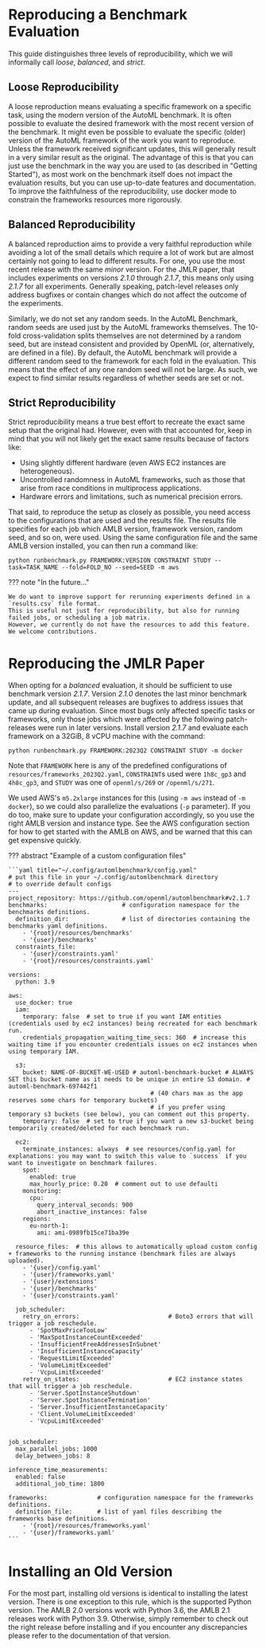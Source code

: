# Reproducing a Benchmark Evaluation

This guide distinguishes three levels of reproducibility, which we will informally call *loose*, *balanced*, and *strict*.

## Loose Reproducibility
A loose reproduction means evaluating a specific framework on a specific task, using the modern version of the AutoML benchmark.
It is often possible to evaluate the desired framework with the most recent version of the benchmark.
It might even be possible to evaluate the specific (older) version of the AutoML framework of the work you want to reproduce.
Unless the framework received significant updates, this will generally result in a very similar result as the original.
The advantage of this is that you can just use the benchmark in the way you are used to (as described in "Getting Started"),
as most work on the benchmark itself does not impact the evaluation results, but you can use up-to-date features and documentation.
To improve the faithfulness of the reproducibility, use docker mode to constrain the frameworks resources more rigorously.

## Balanced Reproducibility
A balanced reproduction aims to provide a very faithful reproduction while avoiding a lot of the small details which require a lot of work but are almost certainly not going to lead to different results.
For one, you use the most recent release with the same _minor_ version. For the JMLR paper, that includes experiments on versions *2.1.0* through *2.1.7*, this means only using *2.1.7* for all experiments.
Generally speaking, patch-level releases only address bugfixes or contain changes which do not affect the outcome of the experiments.

Similarly, we do not set any random seeds. In the AutoML Benchmark, random seeds are used just by the AutoML frameworks themselves.
The 10-fold cross-validation splits themselves are not determined by a random seed, but are instead consistent and provided by OpenML (or, alternatively, are defined in a file).
By default, the AutoML benchmark will provide a different random seed to the framework for each fold in the evaluation.
This means that the effect of any one random seed will not be large. As such, we expect to find similar results regardless of whether seeds are set or not.

## Strict Reproducibility
Strict reproducibility means a true best effort to recreate the exact same setup that the original had.
However, even with that accounted for, keep in mind that you will not likely get the exact same results because of factors like:

 - Using slightly different hardware (even AWS EC2 instances are heterogeneous).
 - Uncontrolled randomness in AutoML frameworks, such as those that arise from race conditions in multiprocess applications.
 - Hardware errors and limitations, such as numerical precision errors.

That said, to reproduce the setup as closely as possible, you need access to the configurations that are used and the results file.
The results file specifies for each job which AMLB version, framework version, random seed, and so on, were used.
Using the same configuration file and the same AMLB version installed, you can then run a command like:

```commandline
python runbenchmark.py FRAMEWORK:VERSION CONSTRAINT STUDY --task=TASK_NAME --fold=FOLD_NO --seed=SEED -m aws
```

??? note "In the future..." 

    We do want to improve support for rerunning experiments defined in a `results.csv` file format. 
    This is useful not just for reproducibility, but also for running failed jobs, or scheduling a job matrix.
    However, we currently do not have the resources to add this feature. We welcome contributions.

# Reproducing the JMLR Paper
When opting for a *balanced* evaluation, it should be sufficient to use benchmark version *2.1.7*.
Version *2.1.0* denotes the last minor benchmark update, and all subsequent releases are bugfixes to address issues that came up during evaluation.
Since most bugs only affected specific tasks or frameworks, only those jobs which were affected by the following patch-releases were run in later versions.
Install version *2.1.7* and evaluate each framework on a 32GiB, 8 vCPU machine with the command:

```commandline
python runbenchmark.py FRAMEWORK:2023Q2 CONSTRAINT STUDY -m docker
```
Note that `FRAMEWORK` here is any of the predefined configurations of `resources/frameworks_2023Q2.yaml`,
`CONSTRAINT`s used were `1h8c_gp3` and `4h8c_gp3`, and `STUDY` was one of `openml/s/269` or `/openml/s/271`.

We used AWS's `m5.2xlarge` instances for this (using `-m aws` instead of `-m docker`), so we could also parallelize the evaluations (`-p` parameter).
If you do too, make sure to update your configuration accordingly, so you use the right AMLB version and instance type.
See the AWS configuration section for how to get started with the AMLB on AWS, and be warned that this can get expensive quickly.

??? abstract "Example of a custom configuration files"

    ```yaml title="~/.config/automlbenchmark/config.yaml"
    # put this file in your ~/.config/automlbenchmark directory
    # to override default configs
    ---
    project_repository: https://github.com/openml/automlbenchmark#v2.1.7
    benchmarks:                     # configuration namespace for the benchmarks definitions.
      definition_dir:               # list of directories containing the benchmarks yaml definitions.
        - '{root}/resources/benchmarks'
        - '{user}/benchmarks'
      constraints_file:
        - '{user}/constraints.yaml'
        - '{root}/resources/constraints.yaml'

    versions:
      python: 3.9

    aws:
      use_docker: true
      iam:
        temporary: false  # set to true if you want IAM entities (credentials used by ec2 instances) being recreated for each benchmark run.
        credentials_propagation_waiting_time_secs: 360  # increase this waiting time if you encounter credentials issues on ec2 instances when using temporary IAM.

      s3:
        bucket: NAME-OF-BUCKET-WE-USED # automl-benchmark-bucket # ALWAYS SET this bucket name as it needs to be unique in entire S3 domain. #  automl-benchmark-697442f1
                                            # (40 chars max as the app reserves some chars for temporary buckets)
                                            # if you prefer using temporary s3 buckets (see below), you can comment out this property.
        temporary: false  # set to true if you want a new s3-bucket being temporarily created/deleted for each benchmark run.

      ec2:
        terminate_instances: always  # see resources/config.yaml for explanations: you may want to switch this value to `success` if you want to investigate on benchmark failures.
        spot:
          enabled: true
          max_hourly_price: 0.20  # comment out to use defaulti
        monitoring:
          cpu:
            query_interval_seconds: 900
            abort_inactive_instances: false
        regions:
          eu-north-1:
            ami: ami-0989fb15ce71ba39e

      resource_files:  # this allows to automatically upload custom config + frameworks to the running instance (benchmark files are always uploaded).
        - '{user}/config.yaml'
        - '{user}/frameworks.yaml'
        - '{user}/extensions'
        - '{user}/benchmarks'
        - '{user}/constraints.yaml'

      job_scheduler:
        retry_on_errors:                         # Boto3 errors that will trigger a job reschedule.
          - 'SpotMaxPriceTooLow'
          - 'MaxSpotInstanceCountExceeded'
          - 'InsufficientFreeAddressesInSubnet'
          - 'InsufficientInstanceCapacity'
          - 'RequestLimitExceeded'
          - 'VolumeLimitExceeded'
          - 'VcpuLimitExceeded'
        retry_on_states:                         # EC2 instance states that will trigger a job reschedule.
          - 'Server.SpotInstanceShutdown'
          - 'Server.SpotInstanceTermination'
          - 'Server.InsufficientInstanceCapacity'
          - 'Client.VolumeLimitExceeded'
          - 'VcpuLimitExceeded'


    job_scheduler:
      max_parallel_jobs: 1000
      delay_between_jobs: 8

    inference_time_measurements:
      enabled: false
      additional_job_time: 1800

    frameworks:              # configuration namespace for the frameworks definitions.
      definition_file:       # list of yaml files describing the frameworks base definitions.
        - '{root}/resources/frameworks.yaml'
        - '{user}/frameworks.yaml'
    ```




# Installing an Old Version
For the most part, installing old versions is identical to installing the latest version.
There is one exception to this rule, which is the supported Python version.
The AMLB 2.0 versions work with Python 3.6, the AMLB 2.1 releases work with Python 3.9.
Otherwise, simply remember to check out the right release before installing and if you encounter any discrepancies please refer to the documentation of that version.